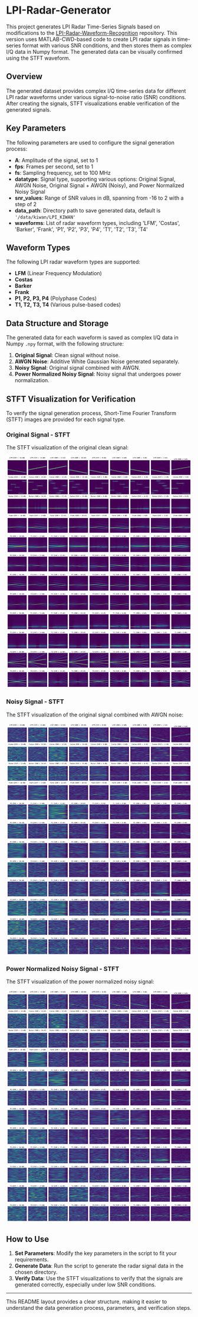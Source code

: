 
# LPI-Radar-Generator

This project generates LPI Radar Time-Series Signals based on modifications to the [LPI-Radar-Waveform-Recognition](https://github.com/vannguyentoan/LPI-Radar-Waveform-Recognition) repository. This version uses MATLAB-CWD-based code to create LPI radar signals in time-series format with various SNR conditions, and then stores them as complex I/Q data in Numpy format. The generated data can be visually confirmed using the STFT waveform.

## Overview

The generated dataset provides complex I/Q time-series data for different LPI radar waveforms under various signal-to-noise ratio (SNR) conditions. After creating the signals, STFT visualizations enable verification of the generated signals.

## Key Parameters

The following parameters are used to configure the signal generation process:

- **A**: Amplitude of the signal, set to 1
- **fps**: Frames per second, set to 1
- **fs**: Sampling frequency, set to 100 MHz
- **datatype**: Signal type, supporting various options: Original Signal, AWGN Noise, Original Signal + AWGN (Noisy), and Power Normalized Noisy Signal
- **snr_values**: Range of SNR values in dB, spanning from -16 to 2 with a step of 2
- **data_path**: Directory path to save generated data, default is `'/data/kiwan/LPI_KIWAN'`
- **waveforms**: List of radar waveform types, including 'LFM', 'Costas', 'Barker', 'Frank', 'P1', 'P2', 'P3', 'P4', 'T1', 'T2', 'T3', 'T4'

## Waveform Types

The following LPI radar waveform types are supported:
- **LFM** (Linear Frequency Modulation)
- **Costas**
- **Barker**
- **Frank**
- **P1, P2, P3, P4** (Polyphase Codes)
- **T1, T2, T3, T4** (Various pulse-based codes)

## Data Structure and Storage

The generated data for each waveform is saved as complex I/Q data in Numpy `.npy` format, with the following structure:

1. **Original Signal**: Clean signal without noise.
2. **AWGN Noise**: Additive White Gaussian Noise generated separately.
3. **Noisy Signal**: Original signal combined with AWGN.
4. **Power Normalized Noisy Signal**: Noisy signal that undergoes power normalization.

## STFT Visualization for Verification

To verify the signal generation process, Short-Time Fourier Transform (STFT) images are provided for each signal type.

### Original Signal - STFT

The STFT visualization of the original clean signal:

![Original Signal STFT](./assets/Signal_STFT.png)

### Noisy Signal - STFT

The STFT visualization of the original signal combined with AWGN noise:

![Noisy Signal STFT](./assets/Noisy_STFT.png)

### Power Normalized Noisy Signal - STFT

The STFT visualization of the power normalized noisy signal:

![Power Normalized Noisy Signal STFT](./assets/pwnNoisy_STFT.png)

## How to Use

1. **Set Parameters**: Modify the key parameters in the script to fit your requirements.
2. **Generate Data**: Run the script to generate the radar signal data in the chosen directory.
3. **Verify Data**: Use the STFT visualizations to verify that the signals are generated correctly, especially under low SNR conditions.

--- 

This README layout provides a clear structure, making it easier to understand the data generation process, parameters, and verification steps.